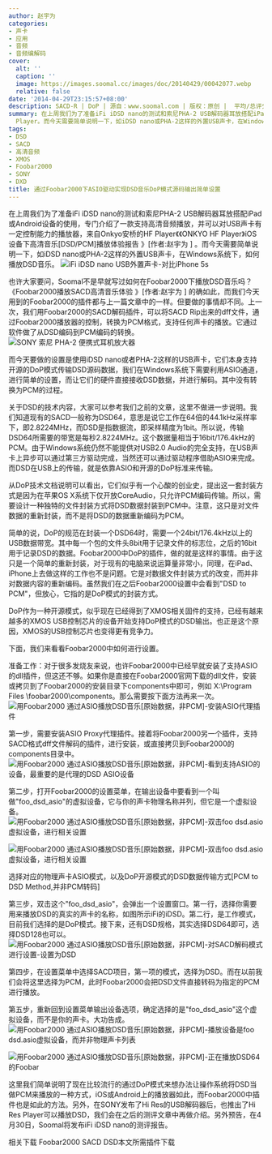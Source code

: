 ```yaml
---
author: 赵宇为
categories:
- 声卡
- 应用
- 音频
- 音频编解码
cover:
  alt: ''
  caption: ''
  image: https://images.soomal.cc/images/doc/20140429/00042077.webp
  relative: false
date: '2014-04-29T23:15:57+08:00'
description: SACD-R | DoP | 源自：www.soomal.com | 版权：原创 |  平均/总评分：09.77/469
summary: 在上周我们为了准备iFi iDSD nano的测试和索尼PHA-2 USB解码器耳放搭配iPad或Android设备的使用，专门介绍了一款支持高清音频播放，并可以对USB声卡有一定控制能力的播放器，来自Onkyo安桥的HF
  Player。而今天需要简单说明一下，如iDSD nano或PHA-2这样的外置USB声卡，在Windows系统下，如何播放DSD音乐。
tags:
- DSD
- SACD
- 高清音频
- XMOS
- Foobar2000
- SONY
- DXD
title: 通过Foobar2000下ASIO驱动实现DSD音乐DoP模式源码输出简单设置
---
```


在上周我们为了准备iFi iDSD nano的测试和索尼PHA-2 USB解码器耳放搭配iPad或Android设备的使用，专门介绍了一款支持高清音频播放，并可以对USB声卡有一定控制能力的播放器，来自Onkyo安桥的HF Player《《ONKYO HF Player》iOS设备下高清音乐[DSD/PCM]播放体验报告 》[作者:赵宇为 ]
。而今天需要简单说明一下，如iDSD nano或PHA-2这样的外置USB声卡，在Windows系统下，如何播放DSD音乐。
![iFi iDSD nano USB外置声卡-对比iPhone 5s](https://images.soomal.cc/images/doc/20140415/00041654.webp)




也许大家要问，Soomal不是早就写过如何在Foobar2000下播放DSD音乐吗？《Foobar2000播放SACD高清音乐体验 》[作者:赵宇为 ]
的确如此，而我们今天用到的Foobar2000的插件都与上一篇文章中的一样。但要做的事情却不同。上一次，我们用Foobar2000的SACD解码插件，可以将SACD Rip出来的dff文件，通过Foobar2000播放器的控制，转换为PCM格式，支持任何声卡的播放。它通过软件做了从DSD编码到PCM编码的转换。
![SONY 索尼 PHA-2 便携式耳机放大器](https://images.soomal.cc/images/doc/20140420/00041801.webp)




而今天要做的设置是使用iDSD nano或者PHA-2这样的USB声卡，它们本身支持开源的DoP模式传输DSD源码数据，我们在Windows系统下需要利用ASIO通道，进行简单的设置，而让它们的硬件直接接收DSD数据，并进行解码。其中没有转换为PCM的过程。

关于DSD的技术内容，大家可以参考我们之前的文章，这里不做进一步说明。我们知道现有的SACD一般称为DSD64，意思是说它工作在64倍的44.1kHz采样率下，即2.8224MHz，而DSD是指数据流，即采样精度为1bit。所以说，传输DSD64所需要的带宽是每秒2.8224MHz。这个数据量相当于16bit/176.4kHz的PCM。由于Windows系统仍然不能提供对USB2.0 Audio的完全支持，在USB声卡上异步可以通过第三方驱动完成，当然还可以通过驱动程序借助ASIO来完成。而DSD在USB上的传输，就是依靠ASIO和开源的DoP标准来传输。

从DoP技术文档说明可以看出，它们似乎有一个心酸的创业史，提出这一套封装方式是因为在苹果OS X系统下仅开放CoreAudio，只允许PCM编码传输。所以，需要设计一种独特的文件封装方式将DSD数据封装到PCM中。注意，这只是对文件数据的重新封装，而不是将DSD的数据重新编码为PCM。

简单的说，DoP的规范在封装一个DSD64时，需要一个24bit/176.4kHz以上的USB数据带宽。其中每一个包的文件头8bit用于记录文件的标志位，之后的16bit用于记录DSD的数据。Foobar2000中DoP的插件，做的就是这样的事情。由于这只是一个简单的重新封装，对于现有的电脑来说运算量非常小，同理，在iPad、iPhone上去做这样的工作也不是问题。它是对数据文件封装方式的改变，而并非对数据内容的重新编码。虽然我们在之后Foobar2000设置中会看到"DSD to PCM"，但放心，它指的是DoP模式的封装方式。

DoP作为一种开源模式，似乎现在已经得到了XMOS相关固件的支持，已经有越来越多的XMOS USB控制芯片的设备开始支持DoP模式的DSD输出。也正是这个原因，XMOS的USB控制芯片也变得更有竞争力。

下面，我们来看看Foobar2000中如何进行设置。

准备工作：对于很多发烧友来说，也许Foobar2000中已经早就安装了支持ASIO的dll插件，但这还不够。如果你是直接在Foobar2000官网下载的dll文件，安装或拷贝到了Foobar2000的安装目录下components中即可，例如 X:\Program Files \foobar2000\components。那么需要按下面方法再来一次。
![用Foobar2000 通过ASIO播放DSD音乐[原始数据，非PCM]-安装ASIO代理插件](https://images.soomal.cc/images/doc/20140429/00042070.webp)




第一步，需要安装ASIO Proxy代理插件。接着将Foobar2000另一个插件，支持SACD格式dff文件解码的插件，进行安装，或直接拷贝到Foobar2000的components目录中。
![用Foobar2000 通过ASIO播放DSD音乐[原始数据，非PCM]-看到支持ASIO的设备，最重要的是代理的DSD ASIO设备](https://images.soomal.cc/images/doc/20140429/00042071.webp)




第二步，打开Foobar2000的设置菜单，在输出设备中要看到一个叫做"foo_dsd_asio"的虚拟设备，它与你的声卡物理名称并列，但它是一个虚拟设备。
![用Foobar2000 通过ASIO播放DSD音乐[原始数据，非PCM]-双击foo dsd.asio虚拟设备，进行相关设置](https://images.soomal.cc/images/doc/20140429/00042072.webp)




![用Foobar2000 通过ASIO播放DSD音乐[原始数据，非PCM]-双击foo dsd.asio虚拟设备，进行相关设置](https://images.soomal.cc/images/doc/20140429/00042073.webp)

选择对应的物理声卡ASIO模式，以及DoP开源模式的DSD数据传输方式[PCM to DSD Method,并非PCM转码]


第三步，双击这个"foo_dsd_asio"，会弹出一个设置窗口。第一行，选择你需要用来播放DSD的真实的声卡的名称，如图所示iFi的iDSD。第二行，是工作模式，目前我们选择的是DoP模式。接下来，还有DSD规格，其实选择DSD64即可，选择DSD128也可以。
![用Foobar2000 通过ASIO播放DSD音乐[原始数据，非PCM]-对SACD解码模式进行设置-设置为DSD](https://images.soomal.cc/images/doc/20140429/00042074.webp)




第四步，在设置菜单中选择SACD项目，第一项的模式，选择为DSD。而在以前我们会将这里选择为PCM，此时Foobar2000会把DSD文件直接转码为指定的PCM进行播放。

第五步，重新回到设置菜单输出设备选项，确定选择的是"foo_dsd_asio"这个虚拟设备，而不是你的声卡。大功告成。
![用Foobar2000 通过ASIO播放DSD音乐[原始数据，非PCM]-播放设备是foo dsd.asio虚拟设备，而并非物理声卡列表](https://images.soomal.cc/images/doc/20140429/00042075.webp)




![用Foobar2000 通过ASIO播放DSD音乐[原始数据，非PCM]-正在播放DSD64的Foobar](https://images.soomal.cc/images/doc/20140429/00042076.webp)




这里我们简单说明了现在比较流行的通过DoP模式来想办法让操作系统将DSD当做PCM来播放的一种方式，iOS或Android上的播放器如此，而Foobar2000中插件也是如此的方法。另外，在SONY发布了Hi Res的USB解码器后，也推出了Hi Res Player可以播放DSD，我们会在之后的测评文章中再做介绍。另外预告，在4月30日，Soomal将发布iFi iDSD nano的测评报告。


相关下载
Foobar2000 SACD DSD本文所需插件下载